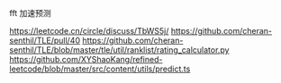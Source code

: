 fft 加速预测

https://leetcode.cn/circle/discuss/TbWS5j/
https://github.com/cheran-senthil/TLE/pull/40
https://github.com/cheran-senthil/TLE/blob/master/tle/util/ranklist/rating_calculator.py
https://github.com/XYShaoKang/refined-leetcode/blob/master/src/content/utils/predict.ts
